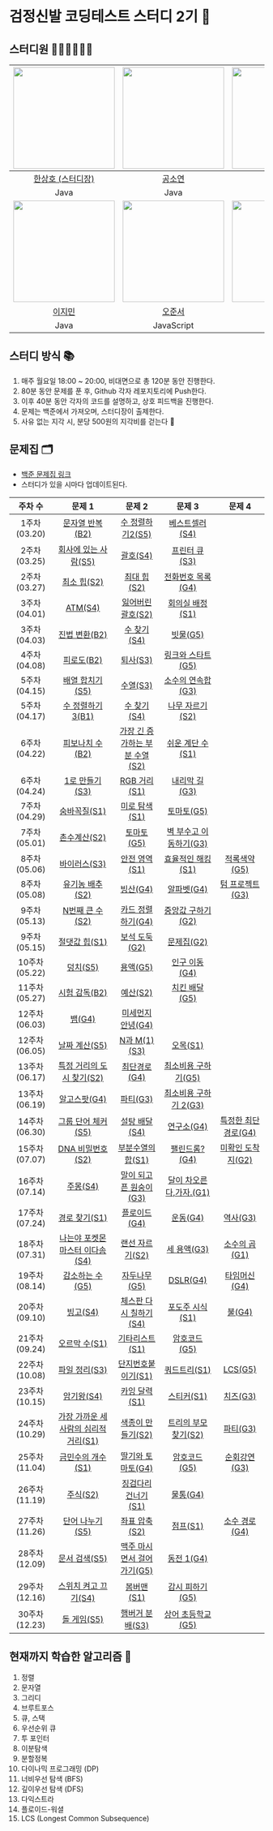 # 검정신발 코딩테스트 스터디 2기 🚀

## 스터디원 🧑🏻‍💻👩🏻‍💻

|<img src="https://github.com/bbbang105.png" width="200" height="200" />|<img src="https://github.com/Kong-E.png" width="200" height="200" />|<img src="https://github.com/bin-pro.png" width="200" height="200" />|
|:---:|:---:|:---:|
|[한상호 (스터디장)](https://github.com/bbbang105)|[공소연](https://github.com/Kong-E)|[이수빈](https://github.com/bin-pro)|
|Java|Java|Java|
|<img src="https://github.com/g2Min.png" width="200" height="200" />|<img src="https://github.com/asheroh.png" width="200" height="200" />|<img src="https://github.com/BoyoungH.png" width="200" height="200" />|
|[이지민](https://github.com/g2Min)|[오준서](https://github.com/asheroh)|[홍보영](https://github.com/BoyoungH)|
|Java|JavaScript|Java|

## 스터디 방식 📚
1. 매주 월요일 18:00 ~ 20:00, 비대면으로 총 120분 동안 진행한다.
2. 80분 동안 문제를 푼 후, Github 각자 레포지토리에 Push한다.
3. 이후 40분 동안 각자의 코드를 설명하고, 상호 피드백을 진행한다.
4. 문제는 백준에서 가져오며, 스터디장이 출제한다.
5. 사유 없는 지각 시, 분당 500원의 지각비를 걷는다 🤑

## 문제집 🗂️
- [백준 문제집 링크](https://www.acmicpc.net/group/workbook/20447)
- 스터디가 있을 시마다 업데이트된다.

|주차 수|문제 1|문제 2|문제 3|문제 4|
|:---:|:---:|:---:|:---:|:---:|
|1주차 (03.20)|[문자열 반복(B2)](https://www.acmicpc.net/problem/2675)|[수 정렬하기2(S5)](https://www.acmicpc.net/problem/2751)|[베스트셀러(S4)](https://www.acmicpc.net/problem/1302)||
|2주차 (03.25)|[회사에 있는 사람(S5)](https://www.acmicpc.net/problem/7785)|[괄호(S4)](https://www.acmicpc.net/problem/9012)|[프린터 큐(S3)](https://www.acmicpc.net/problem/1966)||
|2주차 (03.27)|[최소 힙(S2)](https://www.acmicpc.net/problem/1927)|[최대 힙(S2)](https://www.acmicpc.net/problem/11279)|[전화번호 목록(G4)](https://www.acmicpc.net/problem/5052)||
|3주차 (04.01)|[ATM(S4)](https://www.acmicpc.net/problem/11399)|[잃어버린 괄호(S2)](https://www.acmicpc.net/problem/1541)|[회의실 배정(S1)](https://www.acmicpc.net/problem/1931)||
|3주차 (04.03)|[진법 변환(B2)](https://www.acmicpc.net/problem/2745)|[수 찾기(S4)](https://www.acmicpc.net/problem/1920)|[빗물(G5)](https://www.acmicpc.net/problem/14719)||
|4주차 (04.08)|[피로도(B2)](https://www.acmicpc.net/problem/22864)|[퇴사(S3)](https://www.acmicpc.net/problem/14501)|[링크와 스타트(G5)](https://www.acmicpc.net/problem/15661)||
|5주차 (04.15)|[배열 합치기(S5)](https://www.acmicpc.net/problem/11728)|[수열(S3)](https://www.acmicpc.net/problem/2559)|[소수의 연속합(G3)](https://www.acmicpc.net/problem/1644)||
|5주차 (04.17)|[수 정렬하기3(B1)](https://www.acmicpc.net/problem/10989)|[수 찾기(S4)](https://www.acmicpc.net/problem/1920)|[나무 자르기(S2)](https://www.acmicpc.net/problem/2805)||
|6주차 (04.22)|[피보나치 수(B2)](https://www.acmicpc.net/problem/2747)|[가장 긴 증가하는 부분 수열(S2)](https://www.acmicpc.net/problem/11053)|[쉬운 계단 수(S1)](https://www.acmicpc.net/problem/10844)||
|6주차 (04.24)|[1로 만들기(S3)](https://www.acmicpc.net/problem/1463)|[RGB 거리(S1)](https://www.acmicpc.net/problem/1149)|[내리막 길(G3)](https://www.acmicpc.net/problem/1520)||
|7주차 (04.29)|[숨바꼭질(S1)](https://www.acmicpc.net/problem/1697)|[미로 탐색(S1)](https://www.acmicpc.net/problem/2178)|[토마토(G5)](https://www.acmicpc.net/problem/7576)||
|7주차 (05.01)|[촌수계산(S2)](https://www.acmicpc.net/problem/2644)|[토마토(G5)](https://www.acmicpc.net/problem/7569)|[벽 부수고 이동하기(G3)](https://www.acmicpc.net/problem/2206)||
|8주차 (05.06)|[바이러스(S3)](https://www.acmicpc.net/problem/2606)|[안전 영역(S1)](https://www.acmicpc.net/problem/2468)|[효율적인 해킹(S1)](https://www.acmicpc.net/problem/1325)|[적록색약(G5)](https://www.acmicpc.net/problem/1325)|
|8주차 (05.08)|[유기농 배추(S2)](https://www.acmicpc.net/problem/1012)|[빙산(G4)](https://www.acmicpc.net/problem/2573)|[알파벳(G4)](https://www.acmicpc.net/problem/1987)|[텀 프로젝트(G3)](https://www.acmicpc.net/problem/9466)|
|9주차 (05.13)|[N번째 큰 수(S2)](https://www.acmicpc.net/problem/2057)|[카드 정렬하기(G4)](https://www.acmicpc.net/problem/1715)|[중앙값 구하기(G2)](https://www.acmicpc.net/problem/2696)||
|9주차 (05.15)|[절댓값 힙(S1)](https://www.acmicpc.net/problem/11286)|[보석 도둑(G2)](https://www.acmicpc.net/problem/1202)|[문제집(G2)](https://www.acmicpc.net/problem/1766)||
|10주차 (05.22)|[덩치(S5)](https://www.acmicpc.net/problem/7568)|[용액(G5)](https://www.acmicpc.net/problem/2467)|[인구 이동(G4)](https://www.acmicpc.net/problem/16234)||
|11주차 (05.27)|[시험 감독(B2)](https://www.acmicpc.net/problem/13458)|[예산(S2)](https://www.acmicpc.net/problem/2512)|[치킨 배달(G5)](https://www.acmicpc.net/problem/15686)||
|12주차 (06.03)|[뱀(G4)](https://www.acmicpc.net/problem/3190)|[미세먼지 안녕(G4)](https://www.acmicpc.net/problem/17144)|||
|12주차 (06.05)|[날짜 계산(S5)](https://www.acmicpc.net/problem/1476)|[N과 M(1)(S3)](https://www.acmicpc.net/problem/15649)|[오목(S1)](https://www.acmicpc.net/problem/2615)||
|13주차 (06.17)|[특정 거리의 도시 찾기(S2)](https://www.acmicpc.net/problem/18352)|[최단경로(G4)](https://www.acmicpc.net/problem/1753)|[최소비용 구하기(G5)](https://www.acmicpc.net/problem/1916)||
|13주차 (06.19)|[알고스팟(G4)](https://www.acmicpc.net/problem/1261)|[파티(G3)](https://www.acmicpc.net/problem/1238)|[최소비용 구하기 2(G3)](https://www.acmicpc.net/problem/11779)||
|14주차 (06.30)|[그룹 단어 체커(S5)](https://www.acmicpc.net/problem/1316)|[설탕 배달(S4)](https://www.acmicpc.net/problem/2839)|[연구소(G4)](https://www.acmicpc.net/problem/14502)|[특정한 최단 경로(G4)](https://www.acmicpc.net/problem/1504)|
|15주차 (07.07)|[DNA 비밀번호(S2)](https://www.acmicpc.net/problem/12891)|[부분수열의 합(S1)](https://www.acmicpc.net/problem/14225)|[팰린드롬?(G4)](https://www.acmicpc.net/problem/10942)|[미확인 도착지(G2)](https://www.acmicpc.net/problem/9370)|
|16주차 (07.14)|[주몽(S4)](https://www.acmicpc.net/problem/1940)|[말이 되고픈 원숭이(G3)](https://www.acmicpc.net/problem/1600)|[달이 차오른다,가자.(G1)](https://www.acmicpc.net/problem/1194)||
|17주차 (07.24)|[경로 찾기(S1)](https://www.acmicpc.net/problem/11403)|[플로이드(G4)](https://www.acmicpc.net/problem/11404)|[운동(G4)](https://www.acmicpc.net/problem/1956)|[역사(G3)](https://www.acmicpc.net/problem/1613)|
|18주차 (07.31)|[나는야 포켓몬 마스터 이다솜(S4)](https://www.acmicpc.net/problem/1620)|[랜선 자르기(S2)](https://www.acmicpc.net/problem/1654)|[세 용액(G3)](https://www.acmicpc.net/problem/2473)|[소수의 곱(G1)](https://www.acmicpc.net/problem/2014)|
|19주차 (08.14)|[감소하는 수(G5)](https://www.acmicpc.net/problem/1038)|[자두나무(G5)](https://www.acmicpc.net/problem/2240)|[DSLR(G4)](https://www.acmicpc.net/problem/9019)|[타임머신(G4)](https://www.acmicpc.net/problem/11657)|
|20주차 (09.10)|[빙고(S4)](https://www.acmicpc.net/problem/2578)|[체스판 다시 칠하기(S4)](https://www.acmicpc.net/problem/1018)|[포도주 시식(S1)](https://www.acmicpc.net/problem/2156)|[불(G4)](https://www.acmicpc.net/problem/5427)|
|21주차 (09.24)|[오르막 수(S1)](https://www.acmicpc.net/problem/11057)|[기타리스트(S1)](https://www.acmicpc.net/problem/1495)|[암호코드(G5)](https://www.acmicpc.net/problem/2011)||
|22주차 (10.08)|[파일 정리(S3)](https://www.acmicpc.net/problem/20291)|[단지번호붙이기(S1)](https://www.acmicpc.net/problem/2667)|[쿼드트리(S1)](https://www.acmicpc.net/problem/1992)|[LCS(G5)](https://www.acmicpc.net/problem/9251)|
|23주차 (10.15)|[암기왕(S4)](https://www.acmicpc.net/problem/2776)|[카잉 달력(S1)](https://www.acmicpc.net/problem/6064)|[스티커(S1)](https://www.acmicpc.net/problem/9465)|[치즈(G3)](https://www.acmicpc.net/problem/2638)|
|24주차 (10.29)|[가장 가까운 세 사람의 심리적 거리(S1)](https://www.acmicpc.net/problem/20529)|[색종이 만들기(S2)](https://www.acmicpc.net/problem/2630)|[트리의 부모 찾기(S2)](https://www.acmicpc.net/problem/11725)|[파티(G3)](https://www.acmicpc.net/problem/1238)|
|25주차 (11.04)|[금민수의 개수(S1)](https://www.acmicpc.net/problem/1527)|[딸기와 토마토(G4)](https://www.acmicpc.net/problem/25565)|[암호코드(G5)](https://www.acmicpc.net/problem/2011)|[순회강연(G3)](https://www.acmicpc.net/problem/2109)|
|26주차 (11.19)|[주식(S2)](https://www.acmicpc.net/problem/11501)|[징검다리 건너기(S1)](https://www.acmicpc.net/problem/21317)|[물통(G4)](https://www.acmicpc.net/problem/2251)||
|27주차 (11.26)|[단어 나누기(S5)](https://www.acmicpc.net/problem/1251)|[좌표 압축(S2)](https://www.acmicpc.net/problem/18870)|[점프(S1)](https://www.acmicpc.net/problem/1890)|[소수 경로(G4)](https://www.acmicpc.net/problem/1963)|
|28주차 (12.09)|[문서 검색(S5)](https://www.acmicpc.net/problem/1543)|[맥주 마시면서 걸어가기(G5)](https://www.acmicpc.net/problem/9205)|[동전 1(G4)](https://www.acmicpc.net/problem/2293)||
|29주차 (12.16)|[스위치 켜고 끄기(S4)](https://www.acmicpc.net/problem/1244)|[봄버맨(S1)](https://www.acmicpc.net/problem/16918)|[감시 피하기(G5)](https://www.acmicpc.net/problem/18428)||
|30주차 (12.23)|[돌 게임(S5)](https://www.acmicpc.net/problem/9655)|[햄버거 분배(S3)](https://www.acmicpc.net/problem/19941)|[상어 초등학교(G5)](https://www.acmicpc.net/problem/21608)||

## 현재까지 학습한 알고리즘 🧐
1. 정렬
2. 문자열
3. 그리디
4. 브루트포스
5. 큐, 스택
6. 우선순위 큐
7. 투 포인터
8. 이분탐색
9. 분할정복
10. 다이나믹 프로그래밍 (DP)
11. 너비우선 탐색 (BFS)
12. 깊이우선 탐색 (DFS)
13. 다익스트라
14. 플로이드-워셜
15. LCS (Longest Common Subsequence) 
